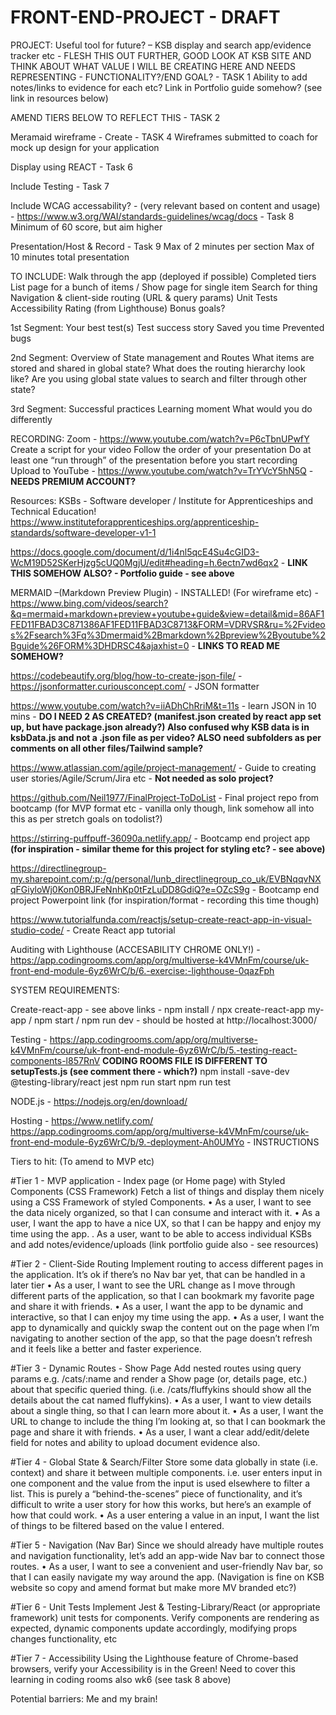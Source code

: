 # FRONT-END-PROJECT - DRAFT

PROJECT:
Useful tool for future? – KSB display and search app/evidence tracker etc - FLESH THIS OUT FURTHER, GOOD LOOK AT KSB SITE AND THINK ABOUT WHAT VALUE I WILL BE CREATING HERE AND NEEDS REPRESENTING - FUNCTIONALITY?/END GOAL? - TASK 1
Ability to add notes/links to evidence for each etc?
Link in Portfolio guide somehow? (see link in resources below)

AMEND TIERS BELOW TO REFLECT THIS - TASK 2

Meramaid wireframe - Create - TASK 4
Wireframes submitted to coach for mock up design for your application

Display using REACT - Task 6

Include Testing - Task 7

Include WCAG accessability? - (very relevant based on content and usage) - https://www.w3.org/WAI/standards-guidelines/wcag/docs - Task 8
Minimum of 60 score, but aim higher

Presentation/Host & Record - Task 9
Max of 2 minutes per section
Max of 10 minutes total presentation

TO INCLUDE:
Walk through the app (deployed if possible)
Completed tiers
List page for a bunch of items / Show page for single item
Search for thing
Navigation & client-side routing (URL & query params)
Unit Tests
Accessibility Rating (from Lighthouse)
Bonus goals?

1st Segment:
Your best test(s)
Test success story
Saved you time
Prevented bugs

2nd Segment:
Overview of State management and Routes
What items are stored and shared in global state?
What does the routing hierarchy look like?
Are you using global state values to search and filter through other state?

3rd Segment:
Successful practices
Learning moment
What would you do differently

RECORDING:
Zoom - https://www.youtube.com/watch?v=P6cTbnUPwfY
Create a script for your video
Follow the order of your presentation
Do at least one “run through” of the presentation before you start recording
Upload to YouTube - https://www.youtube.com/watch?v=TrYVcY5hN5Q - **NEEDS PREMIUM ACCOUNT?**

Resources:
KSBs - Software developer / Institute for Apprenticeships and Technical Education! https://www.instituteforapprenticeships.org/apprenticeship-standards/software-developer-v1-1

https://docs.google.com/document/d/1i4nl5qcE4Su4cGID3-WcM19D52SKerHjzg5cUQ0MgjU/edit#heading=h.6ectn7wd6qx2 - **LINK THIS SOMEHOW ALSO? - Portfolio guide - see above**

MERMAID –(Markdown Preview Plugin) - INSTALLED! (For wireframe etc) - https://www.bing.com/videos/search?&q=mermaid+markdown+preview+youtube+guide&view=detail&mid=86AF1FED11FBAD3C871386AF1FED11FBAD3C8713&FORM=VDRVSR&ru=%2Fvideos%2Fsearch%3Fq%3Dmermaid%2Bmarkdown%2Bpreview%2Byoutube%2Bguide%26FORM%3DHDRSC4&ajaxhist=0 - **LINKS TO READ ME SOMEHOW?**

https://codebeautify.org/blog/how-to-create-json-file/ -
https://jsonformatter.curiousconcept.com/ - JSON formatter

https://www.youtube.com/watch?v=iiADhChRriM&t=11s - learn JSON in 10 mins - **DO I NEED 2 AS CREATED? (manifest.json created by react app set up, but have package.json already?) Also confused why KSB data is in ksbData.js and not a .json file as per video? ALSO need subfolders as per comments on all other files/Tailwind sample?**

https://www.atlassian.com/agile/project-management/ - Guide to creating user stories/Agile/Scrum/Jira etc - **Not needed as solo project?**

https://github.com/Neil1977/FinalProject-ToDoList - Final project repo from bootcamp (for MVP format etc - vanilla only though, link somehow all into this as per stretch goals on todolist?)

https://stirring-puffpuff-36090a.netlify.app/ - Bootcamp end project app **(for inspiration - similar theme for this project for styling etc? - see above)**

https://directlinegroup-my.sharepoint.com/:p:/g/personal/lunb_directlinegroup_co_uk/EVBNqqvNXqFGiyloWj0Kon0BRJFeNnhKp0tFzLuDD8GdiQ?e=OZcS9g - Bootcamp end project Powerpoint link (for inspiration/format - recording this time though)

https://www.tutorialfunda.com/reactjs/setup-create-react-app-in-visual-studio-code/ - Create React app tutorial

Auditing with Lighthouse (ACCESABILITY CHROME ONLY!) - https://app.codingrooms.com/app/org/multiverse-k4VMnFm/course/uk-front-end-module-6yz6WrC/b/6.-exercise:-lighthouse-0qazFph

SYSTEM REQUIREMENTS:

Create-react-app - see above links - npm install / npx create-react-app my-app / npm start / npm run dev - should be hosted at http://localhost:3000/

Testing - https://app.codingrooms.com/app/org/multiverse-k4VMnFm/course/uk-front-end-module-6yz6WrC/b/5.-testing-react-components-l857RnV **CODING ROOMS FILE IS DIFFERENT TO setupTests.js (see comment there - which?)**
npm install -save-dev @testing-library/react jest
npm run start
npm run test

NODE.js - https://nodejs.org/en/download/

Hosting - https://www.netlify.com/
https://app.codingrooms.com/app/org/multiverse-k4VMnFm/course/uk-front-end-module-6yz6WrC/b/9.-deployment-Ah0UMYo - INSTRUCTIONS

Tiers to hit: (To amend to MVP etc)

#Tier 1 - MVP application - Index page (or Home page) with Styled Components (CSS Framework)
Fetch a list of things and display them nicely using a CSS Framework of styled Components.
• As a user, I want to see the data nicely organized, so that I can consume and interact with it.
• As a user, I want the app to have a nice UX, so that I can be happy and enjoy my time using the app.
. As a user, want to be able to access individual KSBs and add notes/evidence/uploads (link portfolio guide also - see resources)

#Tier 2 - Client-Side Routing
Implement routing to access different pages in the application. It’s ok if there’s no Nav bar yet, that can be handled in a later tier
• As a user, I want to see the URL change as I move through different parts of the application, so that I can bookmark my favorite page and share it with friends.
• As a user, I want the app to be dynamic and interactive, so that I can enjoy my time using the app.
• As a user, I want the app to dynamically and quickly swap the content out on the page when I’m navigating to another section of the app, so that the page doesn’t refresh and it feels like a better and faster experience.

#Tier 3 - Dynamic Routes - Show Page
Add nested routes using query params e.g. /cats/:name and render a Show page (or, details page, etc.) about that specific queried thing. (i.e. /cats/fluffykins should show all the details about the cat named fluffykins).
• As a user, I want to view details about a single thing, so that I can learn more about it.
• As a user, I want the URL to change to include the thing I’m looking at, so that I can bookmark the page and share it with friends.
• As a user, I want a clear add/edit/delete field for notes and ability to upload document evidence also.

#Tier 4 - Global State & Search/Filter
Store some data globally in state (i.e. context) and share it between multiple components. i.e. user enters input in one component and the value from the input is used elsewhere to filter a list. This is purely a “behind-the-scenes” piece of functionality, and it’s difficult to write a user story for how this works, but here’s an example of how that could work.
• As a user entering a value in an input, I want the list of things to be filtered based on the value I entered.

#Tier 5 - Navigation (Nav Bar)
Since we should already have multiple routes and navigation functionality, let’s add an app-wide Nav bar to connect those routes.
• As a user, I want to see a convenient and user-friendly Nav bar, so that I can easily navigate my way around the app. (Navigation is fine on KSB website so copy and amend format but make more MV branded etc?)

#Tier 6 - Unit Tests
Implement Jest & Testing-Library/React (or appropriate framework) unit tests for components.
Verify components are rendering as expected, dynamic components update accordingly, modifying props changes functionality, etc

#Tier 7 - Accessibility
Using the Lighthouse feature of Chrome-based browsers, verify your Accessibility is in the Green!
Need to cover this learning in coding rooms also wk6 (see task 8 above)

Potential barriers: Me and my brain!
